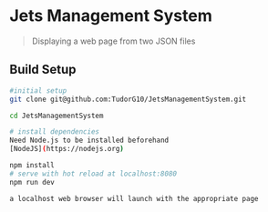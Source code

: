 # Jets Management System

> Displaying a web page from two JSON files

## Build Setup

``` bash
#initial setup
git clone git@github.com:TudorG10/JetsManagementSystem.git

cd JetsManagementSystem

# install dependencies
Need Node.js to be installed beforehand
[NodeJS](https://nodejs.org)

npm install
# serve with hot reload at localhost:8080
npm run dev

a localhost web browser will launch with the appropriate page